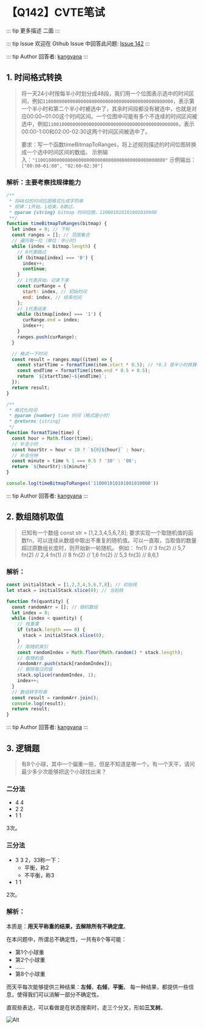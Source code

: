 # 【Q142】CVTE笔试

::: tip 更多描述
二面
:::

::: tip Issue
欢迎在 Gtihub Issue 中回答此问题: [Issue 142](https://github.com/kangyana/daily-question/issues/142)
:::

::: tip Author
回答者: [kangyana](https://github.com/kangyana)
:::
## 1. 时间格式转换
> 将一天24小时按每半小时划分成48段，我们用一个位图表示选中的时间区间，例如`110000000000000000000000000000000000000000000000`，表示第一个半小时和第二个半小时被选中了，其余时间段都没有被选中，也就是对应00:00~01:00这个时间区间。一个位图中可能有多个不连续的时间区间被选中，例如`110010000000000000000000000000000000000000000000`，表示00:00-1:00和02:00-02:30这两个时间区间被选中了。
> 
> 要求：写一个函数timeBitmapToRanges，将上述规则描述的时间位图转换成一个选中时间区间的数组。
示例输入：`"110010000000000000000000000000000000000000000000"`
示例输出：`["00:00~01:00", "02:00~02:30"]`

### 解析：主要考察找规律能力
```javascript
/**
 * 将48位的时间位图格式化成字符串
 * 规律：1开始，1结束，0跳过。
 * @param {string} bitmap 时间位图，110001010101001010000
 **/
function timeBitmapToRanges(bitmap) {
  let index = 0; // 下标
  const ranges = []; // 范围集合
  // 遍历每一位（单位：半小时)
  while (index < bitmap.length) {
    // 0代表跳过
    if (bitmap[index] === '0') {
      index++;
      continue;
    }
    // 1代表开始，记录下来
    const curRange = {
      start: index, // 初始时间
      end: index, // 结束时间
    };
    // 1代表结束
    while (bitmap[index] === '1') {
      curRange.end = index;
      index++;
    }
    ranges.push(curRange);
  }

  // 格式一下时间
  const result = ranges.map((item) => {
    const startTime = formatTime(item.start * 0.5); // *0.5 是半小时换算小时
    const endTime = formatTime(item.end * 0.5 + 0.5);
    return `${startTime}~${endTime}`;
  });
  return result;
}

/**
 * 格式化时间
 * @param {number} time 时间（格式是小时）
 * @returns {string} 
 */
function formatTime(time) {
  const hour = Math.floor(time);
  // 补全小时
  const hourStr = hour < 10 ? `${0}${hour}` : hour;
  // 补全分钟
  const minute = time % 1 === 0.5 ? '30' : '00';
  return `${hourStr}:${minute}`
}

console.log(timeBitmapToRanges('110001010101001010000'))
```
::: tip Author
回答者: [kangyana](https://github.com/kangyana)
:::
## 2. 数组随机取值
> 已知有一个数组 const str = [1,2,3,4,5,6,7,8];
要求实现一个取随机值的函数fn，可以连续从数组中取出不重复的随机值。可以一直取，当取值的数量超过原数组长度时，则开始新一轮随机。
例如：
fn(1) // 3
fn(2) // 5,7
fn(2) // 2,4
fn(1) // 8
fn(2) // 1,6
fn(2) // 5,3
fn(3) // 8,6,1

### 解析：

```javascript
const initialStack = [1,2,3,4,5,6,7,8]; // 初始栈
let stack = initialStack.slice(0); // 当前栈

function fn(quantity) {
  const randomArr = []; // 随机数组
  let index = 0;
  while (index < quantity) {
    // 栈重置
    if (stack.length === 0) {
      stack = initialStack.slice(0);
    }
    // 取随机索引
    const randomIndex = Math.floor(Math.random() * stack.length);
    // 取随机值
    randomArr.push(stack[randomIndex]);
    // 删除取过的值
    stack.splice(randomIndex, 1);
    index++;
  }
  // 数组转字符串
  const result = randomArr.join();
  console.log(result);
  return result;
}
```
::: tip Author
回答者: [kangyana](https://github.com/kangyana)
:::
## 3. 逻辑题
> 有8个小球，其中一个偏重一些，但是不知道是哪一个。有一个天平，请问最少多少次能够把这个小球找出来？

### 二分法

- 4 4
- 2 2
- 1 1

3次。

### 三分法

- 3 3 2，33称一下：
  - 平衡，称2
  - 不平衡，称3
- 1 1

2次。

### 解析：
本质是：**用天平称重的结果，去解除所有不确定度**。

在本问题中，所谓总不确定性，一共有8个等可能：

- 第1个小球重
- 第2个小球重
- ……
- 第8个小球重

而天平每次能够提供三种结果：**左倾**，**右倾**，**平衡**。
每一种结果，都提供一些信息，使得我们可以消解一部分不确定性。

直观些表达，可以看做是在状态搜索时，走三个分叉，形如**三叉树**。

![Alt](https://pic4.zhimg.com/80/v2-6ca0dacf33c3d18a0ac35f27aee50bcf_720w.webp)
